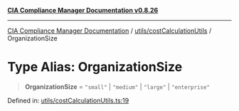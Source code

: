 [**CIA Compliance Manager Documentation v0.8.26**](../../../README.md)

***

[CIA Compliance Manager Documentation](../../../modules.md) / [utils/costCalculationUtils](../README.md) / OrganizationSize

# Type Alias: OrganizationSize

> **OrganizationSize** = `"small"` \| `"medium"` \| `"large"` \| `"enterprise"`

Defined in: [utils/costCalculationUtils.ts:19](https://github.com/Hack23/cia-compliance-manager/blob/168f1311621722afef33b264085d8ac99d4a3213/src/utils/costCalculationUtils.ts#L19)
